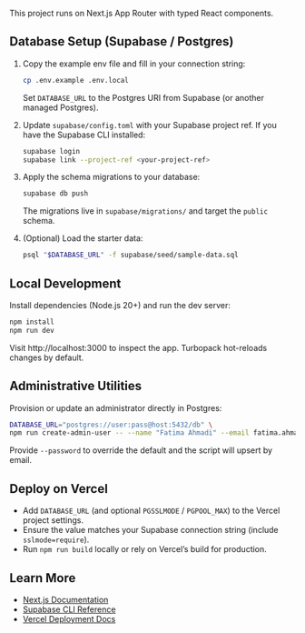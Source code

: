This project runs on Next.js App Router with typed React components.

## Database Setup (Supabase / Postgres)
1. Copy the example env file and fill in your connection string:
   ```bash
   cp .env.example .env.local
   ```
   Set `DATABASE_URL` to the Postgres URI from Supabase (or another managed Postgres).

2. Update `supabase/config.toml` with your Supabase project ref. If you have the Supabase CLI installed:
   ```bash
   supabase login
   supabase link --project-ref <your-project-ref>
   ```

3. Apply the schema migrations to your database:
   ```bash
   supabase db push
   ```
   The migrations live in `supabase/migrations/` and target the `public` schema.

4. (Optional) Load the starter data:
   ```bash
   psql "$DATABASE_URL" -f supabase/seed/sample-data.sql
   ```

## Local Development
Install dependencies (Node.js 20+) and run the dev server:
```bash
npm install
npm run dev
```
Visit http://localhost:3000 to inspect the app. Turbopack hot-reloads changes by default.

## Administrative Utilities
Provision or update an administrator directly in Postgres:
```bash
DATABASE_URL="postgres://user:pass@host:5432/db" \
npm run create-admin-user -- --name "Fatima Ahmadi" --email fatima.ahmadi@nsdo.org.af --organization "NSDO HQ"
```
Provide `--password` to override the default and the script will upsert by email.

## Deploy on Vercel
- Add `DATABASE_URL` (and optional `PGSSLMODE` / `PGPOOL_MAX`) to the Vercel project settings.
- Ensure the value matches your Supabase connection string (include `sslmode=require`).
- Run `npm run build` locally or rely on Vercel’s build for production.

## Learn More
- [Next.js Documentation](https://nextjs.org/docs)
- [Supabase CLI Reference](https://supabase.com/docs/guides/cli)
- [Vercel Deployment Docs](https://nextjs.org/docs/app/building-your-application/deploying)
